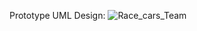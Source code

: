 Prototype UML Design:
![Race_cars_Team](https://github.com/DubyD/Car_Racing_Team/assets/145795080/927005c5-b700-485c-a4fe-014bc31332b9)
